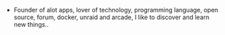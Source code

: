 - Founder of alot apps, lover of technology, programming language, open source, forum, docker, unraid and arcade, I like to discover and learn new things..
  <br>
















































































































































































































































































































































































































































































































































































































































































































































































































































































































































































































































































































































































































































































































































































































































































































































































































































































































































































































































































































































































































































































































































































































































































